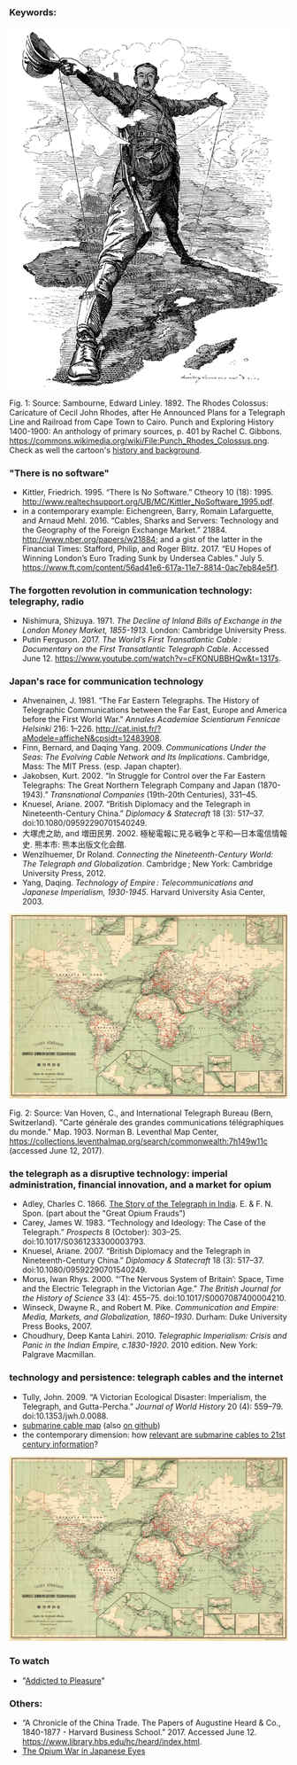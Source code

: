 ### Keywords:

![The Rhodes Colossus](/img1024px-Punch_Rhodes_Colossus.png)

Fig. 1: Source: Sambourne, Edward Linley. 1892. The Rhodes Colossus: Caricature of Cecil John Rhodes, after He Announced Plans for a Telegraph Line and Railroad from Cape Town to Cairo. Punch and Exploring History 1400-1900: An anthology of primary sources, p. 401 by Rachel C. Gibbons. https://commons.wikimedia.org/wiki/File:Punch_Rhodes_Colossus.png.
Check as well the cartoon's [history and background](https://en.wikipedia.org/wiki/The_Rhodes_Colossus).

### "There is no software"
* Kittler, Friedrich. 1995. “There Is No Software.” Ctheory 10 (18): 1995. http://www.realtechsupport.org/UB/MC/Kittler_NoSoftware_1995.pdf.
* in a contemporary example: Eichengreen, Barry, Romain Lafarguette, and Arnaud Mehl. 2016. “Cables, Sharks and Servers: Technology and the Geography of the Foreign Exchange Market.” 21884. http://www.nber.org/papers/w21884; and a gist of the latter in the Financial Times: Stafford, Philip, and Roger Blitz. 2017. “EU Hopes of Winning London’s Euro Trading Sunk by Undersea Cables.” July 5. https://www.ft.com/content/56ad41e6-617a-11e7-8814-0ac7eb84e5f1.

### The forgotten revolution in communication technology: telegraphy, radio
* Nishimura, Shizuya. 1971. *The Decline of Inland Bills of Exchange in the London Money Market, 1855-1913*. London: Cambridge University Press.
* Putin Ferguson. 2017. *The World’s First Transatlantic Cable : Documentary on the First Transatlantic Telegraph Cable*. Accessed June 12. https://www.youtube.com/watch?v=cFKONUBBHQw&t=1317s.

### Japan's race for communication technology
* Ahvenainen, J. 1981. “The Far Eastern Telegraphs. The History of Telegraphic Communications between the Far East, Europe and America before the First World War.” *Annales Academiae Scientiarum Fennicae Helsinki* 216: 1–226. http://cat.inist.fr/?aModele=afficheN&cpsidt=12483908.
* Finn, Bernard, and Daqing Yang. 2009. *Communications Under the Seas: The Evolving Cable Network and Its Implications*. Cambridge, Mass: The MIT Press. (esp. Japan chapter).
* Jakobsen, Kurt. 2002. “In Struggle for Control over the Far Eastern Telegraphs: The Great Northern Telegraph Company and Japan (1870-1943).” *Transnational Companies* (19th-20th Centuries), 331–45.
* Knuesel, Ariane. 2007. “British Diplomacy and the Telegraph in Nineteenth-Century China.” *Diplomacy & Statecraft* 18 (3): 517–37. doi:10.1080/09592290701540249.
* 大塚虎之助, and 増田民男. 2002. 極秘電報に見る戦争と平和―日本電信情報史. 熊本市: 熊本出版文化会館.
* Wenzlhuemer, Dr Roland. *Connecting the Nineteenth-Century World: The Telegraph and Globalization*. Cambridge ; New York: Cambridge University Press, 2012.
* Yang, Daqing. *Technology of Empire : Telecommunications and Japanese Imperialism, 1930-1945*. Harvard University Asia Center, 2003. 

![telegraph lines in 1901](/1901-Berne-Map-BPL-Leventhal.jpg)

Fig. 2: Source: Van Hoven, C.,  and International Telegraph Bureau (Bern, Switzerland).  "Carte générale des grandes communications télégraphiques du monde."  Map.  1903.  Norman B. Leventhal Map Center,  https://collections.leventhalmap.org/search/commonwealth:7h149w11c (accessed June 12, 2017).

### the telegraph as a disruptive technology: imperial administration, financial innovation, and a market for opium
* Adley, Charles C. 1866. [The Story of the Telegraph in India](https://books.google.ch/books?id=1GwBAAAAQAAJ&ots=YGwc3xxp88&dq=telegraphy%20opium&lr&pg=PP1#v=onepage&q=telegraphy%20opium&f=false). E. & F. N. Spon. (part about the "Great Opium Frauds")
* Carey, James W. 1983. “Technology and Ideology: The Case of the Telegraph.” *Prospects* 8 (October): 303–25. doi:10.1017/S0361233300003793.
* Knuesel, Ariane. 2007. “British Diplomacy and the Telegraph in Nineteenth-Century China.” *Diplomacy & Statecraft* 18 (3): 517–37. doi:10.1080/09592290701540249.
* Morus, Iwan Rhys. 2000. “‘The Nervous System of Britain’: Space, Time and the Electric Telegraph in the Victorian Age.” *The British Journal for the History of Science* 33 (4): 455–75. doi:10.1017/S0007087400004210.
* Winseck, Dwayne R., and Robert M. Pike. *Communication and Empire: Media, Markets, and Globalization, 1860–1930*. Durham: Duke University Press Books, 2007.
* Choudhury, Deep Kanta Lahiri. 2010. *Telegraphic Imperialism: Crisis and Panic in the Indian Empire, c.1830-1920*. 2010 edition. New York: Palgrave Macmillan.

### technology and persistence: telegraph cables and the internet
* Tully, John. 2009. “A Victorian Ecological Disaster: Imperialism, the Telegraph, and Gutta-Percha.” *Journal of World History* 20 (4): 559–79. doi:10.1353/jwh.0.0088.
* [submarine cable map](http://www.submarinecablemap.com/) (also [on github](https://github.com/telegeography/www.submarinecablemap.com))
* the contemporary dimension: how [relevant are submarine cables to 21st century information](https://worldview.stratfor.com/article/map-world-s-network-submarine-cables)?

![submarine cables](/1901-Berne-Map-BPL-Leventhal.jpg)

### To watch
* "[Addicted to Pleasure](http://docuwiki.net/index.php?title=Addicted_to_Pleasure)"

### Others:
* “A Chronicle of the China Trade. The Papers of Augustine Heard & Co., 1840-1877 - Harvard Business School.” 2017. Accessed June 12. https://www.library.hbs.edu/hc/heard/index.html.
* [The Opium War in Japanese Eyes](https://ocw.mit.edu/ans7870/21f/21f.027/opium_wars_japan/index.html)
